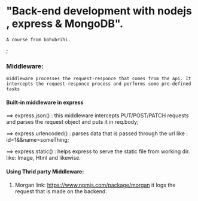 #  "Back-end development with nodejs , express & MongoDB". 

`A course from bohubrihi.`

;

### Middleware:

`middleware processes the request-responce that comes from the api. It intercepts the request-responce process and performs some pre-defined tasks` 


#### Built-in middleware in express

 ==> express.json() : this middleware intercepts PUT/POST/PATCH requests and parses the request object and puts it in req.body;

 ==> express.urlencoded() : parses data that is passed through the url like : id=1&&name=someThing;

 ==> express.static() :  helps express to serve the static file from working dir. like: Image,  Html and likewise.

#### Using Thrid party Middleware:

1. Morgan
        link: https://www.npmjs.com/package/morgan 
        it logs the request that is made on the backend.